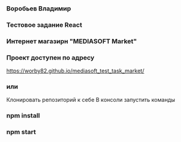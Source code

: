 ### Воробьев Владимир
### Тестовое задание React
### Интернет магазирн "MEDIASOFT Market"
### Проект доступен по адресу
https://worby82.github.io/mediasoft_test_task_market/
### или
Клонировать репозиторий к себе
В консоли запустить команды
### npm install
### npm start